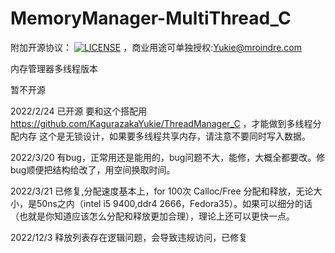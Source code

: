 # MemoryManager-MultiThread_C

附加开源协议：
[![LICENSE](https://img.shields.io/badge/license-Anti%20996-blue.svg)](https://github.com/KagurazakaYukie/996-1.5/blob/master/996%E8%AE%B8%E5%8F%AF%E8%AF%81)
，商业用途可单独授权:Yukie@mroindre.com

内存管理器多线程版本

暂不开源

2022/2/24
已开源 要和这个搭配用  https://github.com/KagurazakaYukie/ThreadManager_C  ，才能做到多线程分配内存
这个是无锁设计，如果要多线程共享内存，请注意不要同时写入数据。

2022/3/20
有bug，正常用还是能用的，bug问题不大，能修，大概全都要改。修bug顺便把结构给改了，用空间换取时间。

2022/3/21
已修复,分配速度基本上，for 100次 Calloc/Free 分配和释放，无论大小，是50ns之内（intel i5 9400,ddr4 2666，Fedora35）。如果可以细分的话（也就是你知道应该怎么分配和释放更加合理），理论上还可以更快一点。

2022/12/3
释放列表存在逻辑问题，会导致违规访问，已修复
